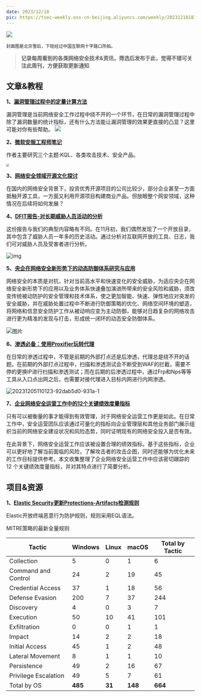```yaml
---
date: 2023/12/18
pic: https://tsec-weekly.oss-cn-beijing.aliyuncs.com/weekly/20231218183655.jpg
---
```


![](https://tsec-weekly.oss-cn-beijing.aliyuncs.com/weekly/20231218183655.jpg)

<small>封面图是北京雪后，下班经过中国互联网十字路口所拍。</small>

> **记录每周看到的各类网络安全技术&资讯，筛选后发布于此，觉得不错可关注此周刊，方便获取更新通知**

## 文章&教程

**1、[漏洞管理过程中的定量计算方法](https://mp.weixin.qq.com/s/5C6NeiNb6pifrZZh1vR_cg)**

漏洞管理是当前网络安全工作过程中绕不开的一个环节，在日常的漏洞管理过程中除了漏洞数量的统计指标，还有什么方法能让漏洞管理的效果更直接的凸显？这里可能对你有些帮助。
![](https://tsec-weekly.oss-cn-beijing.aliyuncs.com/weekly/20231218185735.png)

**2、[微软安服工程师笔记](https://github.com/LearningKijo )**

作者主要研究三个主题:KQL、各类攻击技术、安全产品。

<img src="https://tsec-weekly.oss-cn-beijing.aliyuncs.com/weekly/202312191309247.png" style="zoom:50%;" />

**3、[网络安全领域开源文化探讨](https://blog.tsec.fun/%F0%9F%98%85%20%E5%B7%A5%E4%BD%9C%E5%8D%9A%E5%AE%A2/%E7%BD%91%E7%BB%9C%E5%AE%89%E5%85%A8%E9%A2%86%E5%9F%9F%E5%BC%80%E6%BA%90%E6%96%87%E5%8C%96%E6%8E%A2%E8%AE%A8/)**

在国内的网络安全背景下，投资优秀开源项目的公司比较少，部分企业甚至一方面抵触开源工具，一方面又利用开源项目构建商业产品。但放眼整个网安领域，这种情况在后续将如何发展？

**4、[DFIT报告-对长期威胁人员活动的分析](https://thedfirreport.com/2023/12/18/lets-opendir-some-presents-an-analysis-of-a-persistent-actors-activity/)**

这份报告与我们的典型内容略有不同。在11月初，我们偶然发现了一个开放目录，其中包含了威胁人员一年多的历史活动。通过分析对互联网开放的工具、日志，我们可对威胁人员及受害者进行分析。

![img](https://tsec-weekly.oss-cn-beijing.aliyuncs.com/weekly/202312191328411.png)

**5、[央企在网络安全新形势下的动态防御体系研究与应用](https://mp.weixin.qq.com/s/OPw6w0uRh7cGQO-WOIk5TA?poc_token=HD8rgWWjGwFjwBl_E4_tOY5Snzux3Bcsw_SGrIZk)**

网络安全的本质是对抗，针对当前高水平和快速变化的安全威胁，为适应央企在网络安全新形势下的应用以及业务体系快速叠加演进所带来的安全风险和威胁，须改变传统被动防护的安全管理和技术体系，使之更加智能、快速、弹性地应对突发的安全威胁，并在威胁处置过程中不断进行防御策略的优化、网络空间环境的塑造，将网络和信息安全防护工作从被动响应变为主动防御，能够对日趋复杂的网络攻击进行更为精准的发现与打击，形成统一闭环的动态安全防御体系。

![图片](https://tsec-weekly.oss-cn-beijing.aliyuncs.com/weekly/202312191334244.png)

**6、[渗透必备：使用Proxifier玩转代理](https://xz.aliyun.com/t/13167)**

在日常的渗透过程中，不管是前期的外部打点还是后渗透，代理总是绕不开的话题。在前期的外部打点过程中，扫描和渗透测试会不断受到WAF的拦截，需要不停的更换IP进行扫描和渗透测试；而在后期的后渗透过程中，通过Frp和Nps等等工具从入口点出网之后，也需要对接代理进入目标内网进行内网渗透。

![20231205110123-92dab5d0-931a-1](https://tsec-weekly.oss-cn-beijing.aliyuncs.com/weekly/202312191337798.png)



**7、[企业网络安全运营工作中的12个关键绩效度量指标](https://www.wangan.com/p/11v7ca5bfadbd0c4)**

只有可以被衡量的事才能得到有效管理，对于网络安全运营工作更是如此。在日常工作中，安全运营团队应该通过可量化的指标向企业管理层和其他业务部门展示组织当前的网络安全建设状况和风险态势，同时证明现有的网络安全投入是否有效。

在此背景下，网络安全运营工作应该被设置合理的绩效指标。基于这些指标，企业可以更好地了解当前面临的风险，了解攻击者的攻击企图，同时还能够为优化未来的工作目标提供参考。本文收集整理了企业网络安全运营工作中应该密切跟踪的 12 个关键绩效度量指标，并对其特点进行了简要分析。

## 项目&资源

**1、[Elastic Security更新Protections-Artifacts检测规则](https://github.com/elastic/protections-artifacts/tree/main/behavior/rules)**

Elastic开放终端恶意行为防护规则，规则采用EQL语法。

MITRE策略的最新全量规则

| Tactic               | Windows | Linux  | macOS   | Total by Tactic |
| -------------------- | ------- | ------ | ------- | --------------- |
| Collection           | 5       | 0      | 1       | 6               |
| Command and Control  | 24      | 2      | 19      | 45              |
| Credential Access    | 37      | 1      | 18      | 56              |
| Defense Evasion      | 200     | 7      | 37      | 244             |
| Discovery            | 4       | 0      | 3       | 7               |
| Execution            | 50      | 10     | 41      | 101             |
| Exfiltration         | 0       | 0      | 1       | 1               |
| Impact               | 14      | 2      | 2       | 18              |
| Initial Access       | 45      | 1      | 2       | 48              |
| Lateral Movement     | 8       | 1      | 1       | 10              |
| Persistence          | 49      | 2      | 16      | 67              |
| Privilege Escalation | 49      | 5      | 7       | 61              |
| Total by OS          | **485** | **31** | **148** | **664**         |